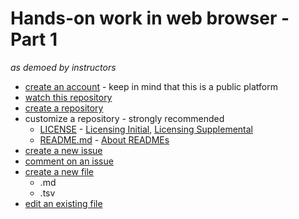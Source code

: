# Hands-on work in web browser - Part 1
*as demoed by instructors*

* [create an account](https://github.com/join) - keep in mind that this is a public platform
* [watch this repository](https://help.github.com/articles/watching-repositories/)
* [create a repository](https://help.github.com/articles/create-a-repo/)
* customize a repository - strongly recommended
    - [LICENSE](LICENSE) - [Licensing Initial](https://help.github.com/articles/licensing-a-repository/), [Licensing Supplemental](https://help.github.com/articles/adding-a-license-to-a-repository/)
    - [README.md](README.md) - [About READMEs](https://help.github.com/articles/about-readmes/)
* [create a new issue](https://help.github.com/articles/creating-an-issue/)
* [comment on an issue](https://github.com/UVA-DSI/git-intro/issues/4)
* [create a new file](https://help.github.com/articles/adding-a-file-to-a-repository/)
  * .md
  * .tsv
* [edit an existing file](https://help.github.com/articles/editing-files-in-your-repository/)



